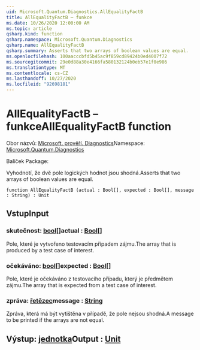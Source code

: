 ```yaml
---
uid: Microsoft.Quantum.Diagnostics.AllEqualityFactB
title: AllEqualityFactB – funkce
ms.date: 10/26/2020 12:00:00 AM
ms.topic: article
qsharp.kind: function
qsharp.namespace: Microsoft.Quantum.Diagnostics
qsharp.name: AllEqualityFactB
qsharp.summary: Asserts that two arrays of boolean values are equal.
ms.openlocfilehash: 100aacccbfd5b45ac9f859cd89424b0ed4007f72
ms.sourcegitcommit: 29e0d88a30e4166fa580132124b0eb57e1f0e986
ms.translationtype: MT
ms.contentlocale: cs-CZ
ms.lasthandoff: 10/27/2020
ms.locfileid: "92698181"
---
```

# <a name="allequalityfactb-function"></a><span data-ttu-id="43d3c-102">AllEqualityFactB – funkce</span><span class="sxs-lookup"><span data-stu-id="43d3c-102">AllEqualityFactB function</span></span>

<span data-ttu-id="43d3c-103">Obor názvů: [Microsoft. prověří. Diagnostics](xref:Microsoft.Quantum.Diagnostics)</span><span class="sxs-lookup"><span data-stu-id="43d3c-103">Namespace: [Microsoft.Quantum.Diagnostics](xref:Microsoft.Quantum.Diagnostics)</span></span>

<span data-ttu-id="43d3c-104">Balíček [](https://nuget.org/packages/)</span><span class="sxs-lookup"><span data-stu-id="43d3c-104">Package: [](https://nuget.org/packages/)</span></span>


<span data-ttu-id="43d3c-105">Vyhodnotí, že dvě pole logických hodnot jsou shodná.</span><span class="sxs-lookup"><span data-stu-id="43d3c-105">Asserts that two arrays of boolean values are equal.</span></span>

```qsharp
function AllEqualityFactB (actual : Bool[], expected : Bool[], message : String) : Unit
```


## <a name="input"></a><span data-ttu-id="43d3c-106">Vstup</span><span class="sxs-lookup"><span data-stu-id="43d3c-106">Input</span></span>

### <a name="actual--bool"></a><span data-ttu-id="43d3c-107">skutečnost: [bool](xref:microsoft.quantum.lang-ref.bool)[]</span><span class="sxs-lookup"><span data-stu-id="43d3c-107">actual : [Bool](xref:microsoft.quantum.lang-ref.bool)[]</span></span>

<span data-ttu-id="43d3c-108">Pole, které je vytvořeno testovacím případem zájmu.</span><span class="sxs-lookup"><span data-stu-id="43d3c-108">The array that is produced by a test case of interest.</span></span>


### <a name="expected--bool"></a><span data-ttu-id="43d3c-109">očekáváno: [bool](xref:microsoft.quantum.lang-ref.bool)[]</span><span class="sxs-lookup"><span data-stu-id="43d3c-109">expected : [Bool](xref:microsoft.quantum.lang-ref.bool)[]</span></span>

<span data-ttu-id="43d3c-110">Pole, které je očekáváno z testovacího případu, který je předmětem zájmu.</span><span class="sxs-lookup"><span data-stu-id="43d3c-110">The array that is expected from a test case of interest.</span></span>


### <a name="message--string"></a><span data-ttu-id="43d3c-111">zpráva: [řetězec](xref:microsoft.quantum.lang-ref.string)</span><span class="sxs-lookup"><span data-stu-id="43d3c-111">message : [String](xref:microsoft.quantum.lang-ref.string)</span></span>

<span data-ttu-id="43d3c-112">Zpráva, která má být vytištěna v případě, že pole nejsou shodná.</span><span class="sxs-lookup"><span data-stu-id="43d3c-112">A message to be printed if the arrays are not equal.</span></span>



## <a name="output--unit"></a><span data-ttu-id="43d3c-113">Výstup: [jednotka](xref:microsoft.quantum.lang-ref.unit)</span><span class="sxs-lookup"><span data-stu-id="43d3c-113">Output : [Unit](xref:microsoft.quantum.lang-ref.unit)</span></span>

